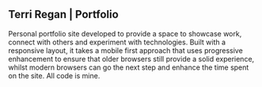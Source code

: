 ## Terri Regan | Portfolio

Personal portfolio site developed to provide a space to showcase work, connect with others and experiment with technologies. Built with a responsive layout, it takes a mobile first approach that uses progressive enhancement to ensure that older browsers still provide a solid experience, whilst modern browsers can go the next step and enhance the time spent on the site. All code is mine.